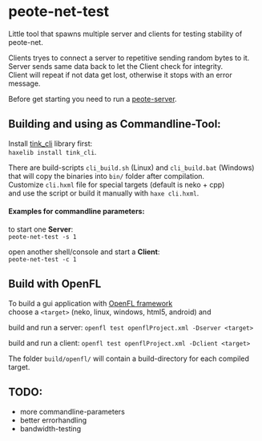 # peote-net-test

Little tool that spawns multiple server and clients for testing stability of peote-net.  
  
Clients tryes to connect a server to repetitive sending random bytes to it.  
Server sends same data back to let the Client check for integrity.  
Client will repeat if not data get lost, otherwise it stops with an error message.  
  
Before get starting you need to run a [peote-server](https://github.com/maitag/peote-server).  

## Building and using as Commandline-Tool:

Install [tink_cli](https://github.com/haxetink/tink_cli) library first:  
`haxelib install tink_cli`.  
  
There are build-scripts `cli_build.sh` (Linux) and `cli_build.bat` (Windows)  
that will copy the binaries into `bin/` folder after compilation.  
Customize `cli.hxml` file for special targets (default is neko + cpp)  
and use the script or build it manually with `haxe cli.hxml`.  
  
  
#### Examples for commandline parameters:

to start one __Server__:  
`peote-net-test -s 1`

open another shell/console and start a __Client__:  
`peote-net-test -c 1`


## Build with OpenFL

To build a gui application with [OpenFL framework](https://github.com/openfl)  
choose a `<target>` (neko, linux, windows, html5, android) and  

build and run a server:
`openfl test openflProject.xml -Dserver <target>`

build and run a client:
`openfl test openflProject.xml -Dclient <target>`

The folder `build/openfl/` will contain a build-directory for each compiled target.  


## TODO:
- more commandline-parameters
- better errorhandling
- bandwidth-testing